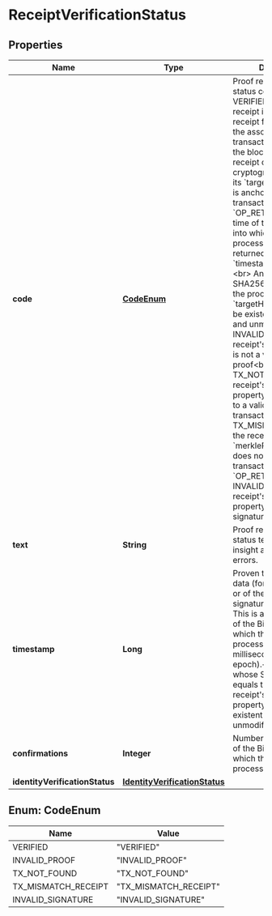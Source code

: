 
# ReceiptVerificationStatus

## Properties
Name | Type | Description | Notes
------------ | ------------- | ------------- | -------------
**code** | [**CodeEnum**](#CodeEnum) | Proof receipt verification status code:&lt;br&gt; - VERIFIED: the proof receipt is verified: the receipt format is valid, the associated Bitcoin transaction is present in the blockchain, and the receipt contains a valid cryptographic proof that its &#x60;targetHash&#x60; property is anchored into the transaction&#39;s &#x60;OP_RETURN&#x60; field. The time of the Bitcoin block into which the anchoring process occurred is returned in the &#x60;timestamp&#x60; property.&lt;br&gt; Any data whose SHA256 hash matches the proof receipt&#39;s &#x60;targetHash&#x60; is proven to be existent at that time and unmodified.&lt;br&gt; - INVALID_PROOF: the receipt&#39;s &#x60;proof&#x60; property is not a valid Merkle proof&lt;br&gt; - TX_NOT_FOUND: the receipt&#39;s &#x60;anchors&#x60; property does not point to a valid Bitcoin transaction&lt;br&gt; - TX_MISMATCH_RECEIPT: the receipt&#39;s &#x60;merkleRoot&#x60; property does not match the transaction&#39;s &#x60;OP_RETURN&#x60; field&lt;br&gt; - INVALID_SIGNATURE: the receipt&#39;s &#x60;signature&#x60; property is not a valid signature  |  [optional]
**text** | **String** | Proof receipt verification status text giving more insight about verification errors. |  [optional]
**timestamp** | **Long** | Proven timestamp of the data (for a data anchor) or of the signature (for a signature anchor).&lt;br&gt; This is actually the time of the Bitcoin block into which the anchoring process occurred (in milliseconds since Unix epoch).&lt;br&gt; Any data whose SHA256 hash equals this proof receipt&#39;s target hash property is proven to be existent at that time and unmodified.  |  [optional]
**confirmations** | **Integer** | Number of confirmations of the Bitcoin block into which the anchoring process occurred. |  [optional]
**identityVerificationStatus** | [**IdentityVerificationStatus**](IdentityVerificationStatus.md) |  |  [optional]


<a name="CodeEnum"></a>
## Enum: CodeEnum
Name | Value
---- | -----
VERIFIED | &quot;VERIFIED&quot;
INVALID_PROOF | &quot;INVALID_PROOF&quot;
TX_NOT_FOUND | &quot;TX_NOT_FOUND&quot;
TX_MISMATCH_RECEIPT | &quot;TX_MISMATCH_RECEIPT&quot;
INVALID_SIGNATURE | &quot;INVALID_SIGNATURE&quot;



